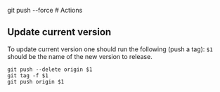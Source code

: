 git push --force # Actions

## Update current version

To update current version one should run the following (push a tag):
`$1` should be the name of the new version to release.
```
git push --delete origin $1
git tag -f $1
git push origin $1
```



